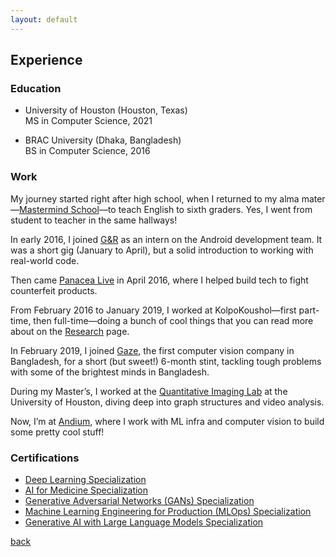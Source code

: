 ```yaml
---
layout: default
---
```


## Experience

### Education
* University of Houston (Houston, Texas)  
MS in Computer Science, 2021

* BRAC University (Dhaka, Bangladesh)  
BS in Computer Science, 2016


### Work

My journey started right after high school, when I returned to my alma mater—[Mastermind School](https://www.mastermindschool.org/)—to teach English to sixth graders. Yes, I went from student to teacher in the same hallways!

In early 2016, I joined [G&R](https://www.green-red.com/) as an intern on the Android development team. It was a short gig (January to April), but a solid introduction to working with real-world code.

Then came [Panacea Live](https://www.panacea.live/) in April 2016, where I helped build tech to fight counterfeit products.

From February 2016 to January 2019, I worked at KolpoKoushol—first part-time, then full-time—doing a bunch of cool things that you can read more about on the [Research](../research) page.

In February 2019, I joined [Gaze](https://gaze.ai), the first computer vision company in Bangladesh, for a short (but sweet!) 6-month stint, tackling tough problems with some of the brightest minds in Bangladesh.

During my Master’s, I worked at the [Quantitative Imaging Lab](http://www2.cs.uh.edu/~shah/) at the University of Houston, diving deep into graph structures and video analysis. 

Now, I’m at [Andium](https://andium.com), where I work with ML infra and computer vision to build some pretty cool stuff!

### Certifications

* [Deep Learning Specialization](https://coursera.org/share/4de30d50ef6f9603b2e860295db80036)
* [AI for Medicine Specialization](https://coursera.org/share/5043c1edcf059d48b607ab31181352d5)
* [Generative Adversarial Networks (GANs) Specialization](https://coursera.org/share/886d61ee6c28afda145edd4218b1a869)
* [Machine Learning Engineering for Production (MLOps) Specialization](https://coursera.org/share/dacea6c7eae4a9897f8379a0ecb5db48)
* [Generative AI with Large Language Models Specialization](https://coursera.org/share/371fa8c1f588dcb6640be7b76f31428e)
  
[back](https://shoumikchow.com)
